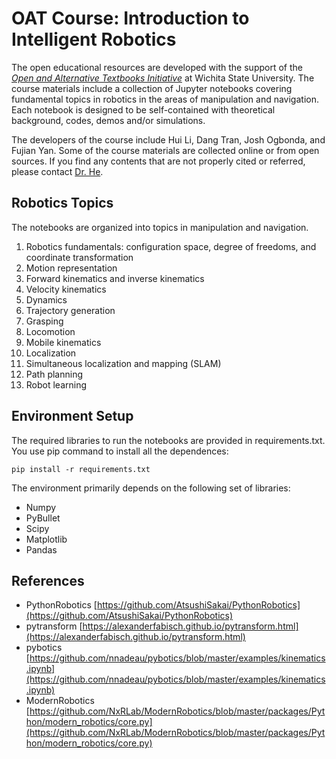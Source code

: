 # OAT Course: Introduction to Intelligent Robotics

The open educational resources are developed with the support of the *[Open and Alternative Textbooks Initiative](https://www.wichita.edu/academics/academic_affairs/OAT/)* at Wichita State University. The course materials include a collection of Jupyter notebooks covering fundamental topics in robotics in the areas of manipulation and navigation. Each notebook is designed to be self-contained with theoretical background, codes, demos and/or simulations. 

The developers of the course include Hui Li, Dang Tran, Josh Ogbonda, and Fujian Yan. Some of the course materials are collected online or from open sources. If you find any contents that are not properly cited or referred, please contact [Dr. He](hongsheng.he@wichita.edu).

## Robotics Topics

The notebooks are organized into topics in manipulation and navigation. 

1. Robotics fundamentals: configuration space, degree of freedoms, and coordinate transformation
1. Motion representation
1. Forward kinematics and inverse kinematics
1. Velocity kinematics
1. Dynamics
1. Trajectory generation
1. Grasping
1. Locomotion
1. Mobile kinematics
1. Localization
1. Simultaneous localization and mapping (SLAM)
1. Path planning
1. Robot learning

## Environment Setup

The required libraries to run the notebooks are provided in requirements.txt. You use pip command to install all the dependences:

    pip install -r requirements.txt

The environment primarily depends on the following set of libraries: 

- Numpy
- PyBullet
- Scipy
- Matplotlib
- Pandas


## References

- PythonRobotics [https://github.com/AtsushiSakai/PythonRobotics](https://github.com/AtsushiSakai/PythonRobotics)
- pytransform [https://alexanderfabisch.github.io/pytransform.html](https://alexanderfabisch.github.io/pytransform.html)
- pybotics [https://github.com/nnadeau/pybotics/blob/master/examples/kinematics.ipynb](https://github.com/nnadeau/pybotics/blob/master/examples/kinematics.ipynb)
- ModernRobotics [https://github.com/NxRLab/ModernRobotics/blob/master/packages/Python/modern_robotics/core.py](https://github.com/NxRLab/ModernRobotics/blob/master/packages/Python/modern_robotics/core.py)
